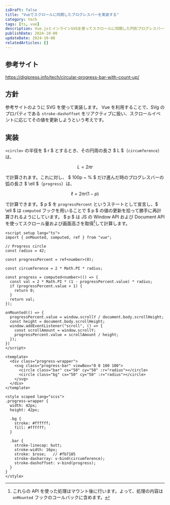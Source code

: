 ```yaml
---
isDraft: false
title: "Vueでスクロールに同期したプログレスバーを実装する"
category: tech
tags: [ts, vue]
description: Vue.jsとインラインSVGを使ってスクロールに同期した円形プログレスバーを実装しました。
publishDate: 2024-10-08
updateDate: 2024-10-08
relatedArticles: []
---
```


## 参考サイト

https://digipress.info/tech/circular-progress-bar-with-count-up/

## 方針

参考サイトのように SVG を使って実装します。
Vue を利用することで、SVg のプロパティである `stroke-dashoffset` をリアクティブに扱い、スクロールイベントに応じてその値を更新しようという考えです。

## 実装

`<circle>` の半径を $ r $ とするとき、その円周の長さ $ L $（`circumference`）は、

$$
L = 2 \pi r
$$

で計算されます。これに対し、 $ 100p ~ \% $ だけ進んだ時のプログレスバーの弧の長さ $ \ell $（`progress`）は、

$$
\ell = 2 \pi r (1 - p)
$$

で計算できます。$ p $ を `progressPercent` というステートとして宣言し、$ \ell $ は `computed` フックを用いることで $ p $ の値の更新を拾って勝手に再計算されるようにしています。
$ p $ は JS の Window API および Document API を使ってスクロール量および画面高さを取得[^1]して計算します。
[^1]: これらの API を使った処理はマウント後に行います。よって、処理の内容は `onMounted` フックのコールバックに含めます。

```vue:Vue
<script setup lang="ts">
import { onMounted, computed, ref } from "vue";

// Progress circle
const radius = 42;

const progressPercent = ref<number>(0);

const circumference = 2 * Math.PI * radius;

const progress = computed<number>(() => {
  const val = 2 * Math.PI * (1 - progressPercent.value) * radius;
  if (progressPercent.value > 1) {
    return 0;
  }
  return val;
});

onMounted(() => {
  progressPercent.value = window.scrollY / document.body.scrollHeight;
  const height = document.body.scrollHeight;
  window.addEventListener("scroll", () => {
    const scrollAmount = window.scrollY;
    progressPercent.value = scrollAmount / height;
  });
})
</script>

<template>
  <div class="progress-wrapper">
    <svg class="progress-bar" viewBox="0 0 100 100">
      <circle class="bar" cx="50" cy="50" :r="radius"></circle>
      <circle class="bg" cx="50" cy="50" :r="radius"></circle>
    </svg>
  </div>
</template>

<style scoped lang="scss">
.progress-wrapper {
  width: 42px;
  height: 42px;

  .bg {
    stroke: #ffffff;
    fill: #ffffff;
  }

  .bar {
    stroke-linecap: butt;
    stroke-width: 16px;
    stroke: $rose;   // #fb7185
    stroke-dasharray: v-bind(circumference);
    stroke-dashoffset: v-bind(progress);
  }
}
</style>
```
